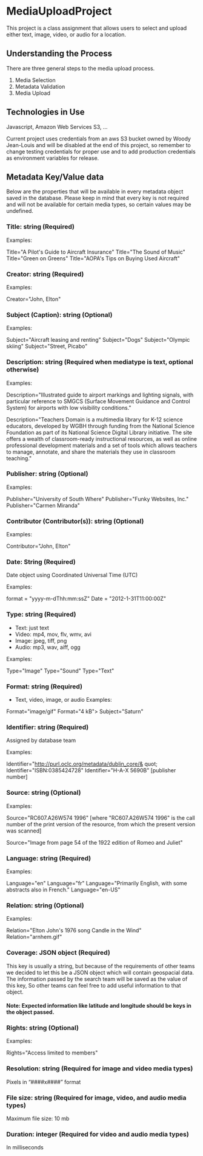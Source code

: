 # MediaUploadProject

This project is a class assignment that allows users to select and upload either text, image, video, or audio for a location. 

## Understanding the Process

There are three general steps to the media upload process.
1. Media Selection
2. Metadata Validation
3. Media Upload

## Technologies in Use
Javascript, Amazon Web Services S3, ...

Current project uses credentials from an aws S3 bucket owned by Woody Jean-Louis and will be disabled at the end of this project, so remember to change testing credentials for proper use and to add production credentials as environment variables for release. 

## Metadata Key/Value data

Below are the properties that will be available in every metadata object saved in the database. Please keep in mind that every key is not required and will not be available for certain media types, so certain values may be undefined. 


### Title: string (Required)
Examples:

Title="A Pilot's Guide to Aircraft Insurance"
Title="The Sound of Music"
Title="Green on Greens"
Title="AOPA's Tips on Buying Used Aircraft"

### Creator: string (Required)
Examples:

Creator="John, Elton"

### Subject (Caption): string (Optional)
Examples:

Subject="Aircraft leasing and renting"
Subject="Dogs"
Subject="Olympic skiing"
Subject="Street, Picabo"

### Description: string (Required when mediatype is text, optional otherwise)
Examples:

Description="Illustrated guide to airport markings and lighting signals, with particular reference to SMGCS (Surface Movement Guidance and Control System) for airports with low visibility conditions."

Description="Teachers Domain is a multimedia library for K-12 science educators, developed by WGBH through funding from the National Science Foundation as part of its National Science Digital Library initiative. The site offers a wealth of classroom-ready instructional resources, as well as online professional development materials and a set of tools which allows teachers to manage, annotate, and share the materials they use in classroom teaching."

### Publisher: string (Optional)
Examples:

Publisher="University of South Where"
Publisher="Funky Websites, Inc."
Publisher="Carmen Miranda"

### Contributor (Contributor(s)): string (Optional)
Examples:

Contributor="John, Elton"

### Date: String (Required)
Date object using Coordinated Universal Time (UTC)

Examples:

format = "yyyy-m-dThh:mm:ssZ"
Date = "2012-1-31T11:00:00Z"

### Type: string (Required)
* Text: just text
* Video: mp4, mov, flv, wmv, avi
* Image: jpeg, tiff, png
* Audio: mp3, wav, aiff, ogg

Examples:

Type="Image"
Type="Sound"
Type="Text"

### Format: string (Required)
* Text, video, image, or audio
Examples:

Format="image/gif"
Format="4 kB"> Subject="Saturn"
### Identifier: string (Required)
Assigned by database team

Examples:

Identifier="http://purl.oclc.org/metadata/dublin_core/& quot;
Identifier="ISBN:0385424728"
Identifier="H-A-X 5690B" [publisher number]
### Source: string (Optional)

Examples:

Source="RC607.A26W574 1996" [where "RC607.A26W574 1996" is the call number of the print version of the resource, from which the present version was scanned]

Source="Image from page 54 of the 1922 edition of Romeo and Juliet"
### Language: string (Required)
Examples:

Language="en"
Language="fr"
Language="Primarily English, with some abstracts also in French."
Language="en-US"

### Relation: string (Optional)
Examples:

Relation="Elton John's 1976 song Candle in the Wind"
Relation="arnhem.gif"

### Coverage: JSON object (Required)
This key is usually a string, but because of the requirements of other teams we decided to let this be a JSON object which will contain geospacial data. The information passed by the search team will be saved as the value of this key, So other teams can feel free to add useful information to that object. 

#### Note: Expected information like latitude and longitude should be keys in the object passed.

### Rights: string (Optional)
Examples:

Rights="Access limited to members"

### Resolution: string (Required for image and video media types)
Pixels in “####x####” format

### File size: string (Required for image, video, and audio media types)
Maximum file size: 10 mb

### Duration: integer (Required for video and audio media types) 
In milliseconds

